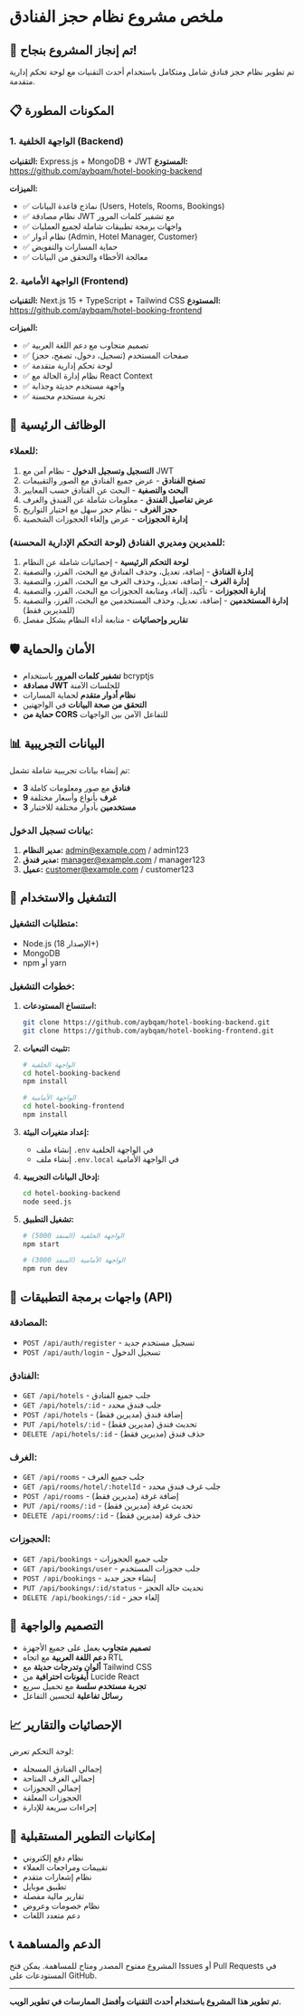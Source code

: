 # ملخص مشروع نظام حجز الفنادق

## 🎉 تم إنجاز المشروع بنجاح!

تم تطوير نظام حجز فنادق شامل ومتكامل باستخدام أحدث التقنيات مع لوحة تحكم إدارية متقدمة.

## 📋 المكونات المطورة

### 1. الواجهة الخلفية (Backend)
**التقنيات:** Express.js + MongoDB + JWT
**المستودع:** https://github.com/aybqam/hotel-booking-backend

**الميزات:**
- ✅ نماذج قاعدة البيانات (Users, Hotels, Rooms, Bookings)
- ✅ نظام مصادقة JWT مع تشفير كلمات المرور
- ✅ واجهات برمجة تطبيقات شاملة لجميع العمليات
- ✅ نظام أدوار (Admin, Hotel Manager, Customer)
- ✅ حماية المسارات والتفويض
- ✅ معالجة الأخطاء والتحقق من البيانات

### 2. الواجهة الأمامية (Frontend)
**التقنيات:** Next.js 15 + TypeScript + Tailwind CSS
**المستودع:** https://github.com/aybqam/hotel-booking-frontend

**الميزات:**
- ✅ تصميم متجاوب مع دعم اللغة العربية
- ✅ صفحات المستخدم (تسجيل، دخول، تصفح، حجز)
- ✅ لوحة تحكم إدارية متقدمة
- ✅ نظام إدارة الحالة مع React Context
- ✅ واجهة مستخدم حديثة وجذابة
- ✅ تجربة مستخدم محسنة

## 🔧 الوظائف الرئيسية

### للعملاء:
1. **التسجيل وتسجيل الدخول** - نظام آمن مع JWT
2. **تصفح الفنادق** - عرض جميع الفنادق مع الصور والتقييمات
3. **البحث والتصفية** - البحث عن الفنادق حسب المعايير
4. **عرض تفاصيل الفندق** - معلومات شاملة عن الفندق والغرف
5. **حجز الغرف** - نظام حجز سهل مع اختيار التواريخ
6. **إدارة الحجوزات** - عرض وإلغاء الحجوزات الشخصية

### للمديرين ومديري الفنادق (لوحة التحكم الإدارية المحسنة):
1. **لوحة التحكم الرئيسية** - إحصائيات شاملة عن النظام
2. **إدارة الفنادق** - إضافة، تعديل، وحذف الفنادق مع البحث، الفرز، والتصفية
3. **إدارة الغرف** - إضافة، تعديل، وحذف الغرف مع البحث، الفرز، والتصفية
4. **إدارة الحجوزات** - تأكيد، إلغاء، ومتابعة الحجوزات مع البحث، الفرز، والتصفية
5. **إدارة المستخدمين** - إضافة، تعديل، وحذف المستخدمين مع البحث، الفرز، والتصفية (للمديرين فقط)
6. **تقارير وإحصائيات** - متابعة أداء النظام بشكل مفصل

## 🛡️ الأمان والحماية

- **تشفير كلمات المرور** باستخدام bcryptjs
- **مصادقة JWT** للجلسات الآمنة
- **نظام أدوار متقدم** لحماية المسارات
- **التحقق من صحة البيانات** في الواجهتين
- **حماية من CORS** للتفاعل الآمن بين الواجهات

## 📊 البيانات التجريبية

تم إنشاء بيانات تجريبية شاملة تشمل:
- **3 فنادق** مع صور ومعلومات كاملة
- **9 غرف** بأنواع وأسعار مختلفة
- **3 مستخدمين** بأدوار مختلفة للاختبار

### بيانات تسجيل الدخول:
1. **مدير النظام:** admin@example.com / admin123
2. **مدير فندق:** manager@example.com / manager123
3. **عميل:** customer@example.com / customer123

## 🚀 التشغيل والاستخدام

### متطلبات التشغيل:
- Node.js (الإصدار 18+)
- MongoDB
- npm أو yarn

### خطوات التشغيل:
1. **استنساخ المستودعات:**
   ```bash
   git clone https://github.com/aybqam/hotel-booking-backend.git
   git clone https://github.com/aybqam/hotel-booking-frontend.git
   ```

2. **تثبيت التبعيات:**
   ```bash
   # الواجهة الخلفية
   cd hotel-booking-backend
   npm install
   
   # الواجهة الأمامية
   cd hotel-booking-frontend
   npm install
   ```

3. **إعداد متغيرات البيئة:**
   - إنشاء ملف `.env` في الواجهة الخلفية
   - إنشاء ملف `.env.local` في الواجهة الأمامية

4. **إدخال البيانات التجريبية:**
   ```bash
   cd hotel-booking-backend
   node seed.js
   ```

5. **تشغيل التطبيق:**
   ```bash
   # الواجهة الخلفية (المنفذ 5000)
   npm start
   
   # الواجهة الأمامية (المنفذ 3000)
   npm run dev
   ```

## 📱 واجهات برمجة التطبيقات (API)

### المصادقة:
- `POST /api/auth/register` - تسجيل مستخدم جديد
- `POST /api/auth/login` - تسجيل الدخول

### الفنادق:
- `GET /api/hotels` - جلب جميع الفنادق
- `GET /api/hotels/:id` - جلب فندق محدد
- `POST /api/hotels` - إضافة فندق (مديرين فقط)
- `PUT /api/hotels/:id` - تحديث فندق (مديرين فقط)
- `DELETE /api/hotels/:id` - حذف فندق (مديرين فقط)

### الغرف:
- `GET /api/rooms` - جلب جميع الغرف
- `GET /api/rooms/hotel/:hotelId` - جلب غرف فندق محدد
- `POST /api/rooms` - إضافة غرفة (مديرين فقط)
- `PUT /api/rooms/:id` - تحديث غرفة (مديرين فقط)
- `DELETE /api/rooms/:id` - حذف غرفة (مديرين فقط)

### الحجوزات:
- `GET /api/bookings` - جلب جميع الحجوزات
- `GET /api/bookings/user` - جلب حجوزات المستخدم
- `POST /api/bookings` - إنشاء حجز جديد
- `PUT /api/bookings/:id/status` - تحديث حالة الحجز
- `DELETE /api/bookings/:id` - إلغاء حجز

## 🎨 التصميم والواجهة

- **تصميم متجاوب** يعمل على جميع الأجهزة
- **دعم اللغة العربية** مع اتجاه RTL
- **ألوان وتدرجات حديثة** مع Tailwind CSS
- **أيقونات احترافية** من Lucide React
- **تجربة مستخدم سلسة** مع تحميل سريع
- **رسائل تفاعلية** لتحسين التفاعل

## 📈 الإحصائيات والتقارير

لوحة التحكم تعرض:
- إجمالي الفنادق المسجلة
- إجمالي الغرف المتاحة
- إجمالي الحجوزات
- الحجوزات المعلقة
- إجراءات سريعة للإدارة

## 🔄 إمكانيات التطوير المستقبلية

- نظام دفع إلكتروني
- تقييمات ومراجعات العملاء
- نظام إشعارات متقدم
- تطبيق موبايل
- تقارير مالية مفصلة
- نظام خصومات وعروض
- دعم متعدد اللغات

## 📞 الدعم والمساهمة

المشروع مفتوح المصدر ومتاح للمساهمة. يمكن فتح Issues أو Pull Requests في المستودعات على GitHub.

---

**تم تطوير هذا المشروع باستخدام أحدث التقنيات وأفضل الممارسات في تطوير الويب.**

